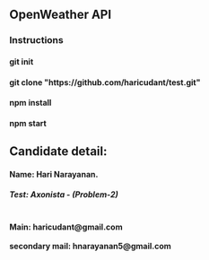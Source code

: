 <!-- Instructions to install and run this project -->
<h2 class = "display-2"> OpenWeather API </h2>
<h3>Instructions</h3>
<h4>git init</h4>
<h4> git clone "https://github.com/haricudant/test.git"</h4>
<h4>npm install</h4>
<h4>npm start<h4>

<h2> Candidate detail:</h2>
<h4>Name: Hari Narayanan.<h4>
<h5>Test: Axonista - (Problem-2)<h4>
<br><b>Main: haricudant@gmail.com</b></br>
<br><b>secondary mail: hnarayanan5@gmail.com</b></br>
